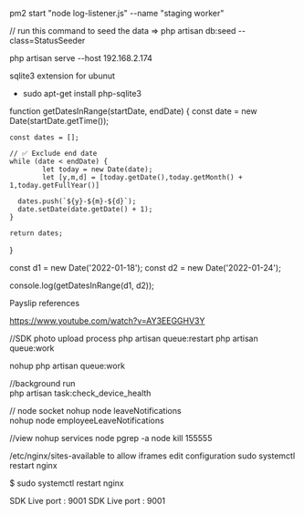 pm2 start "node log-listener.js" --name "staging worker"


// run this command to seed the data => php artisan db:seed --class=StatusSeeder

php artisan serve --host 192.168.2.174

sqlite3 extension for ubunut

-   sudo apt-get install php-sqlite3

function getDatesInRange(startDate, endDate) {
const date = new Date(startDate.getTime());

    const dates = [];

    // ✅ Exclude end date
    while (date < endDate) {
            let today = new Date(date);
            let [y,m,d] = [today.getDate(),today.getMonth() + 1,today.getFullYear()]

      dates.push(`${y}-${m}-${d}`);
      date.setDate(date.getDate() + 1);
    }

    return dates;

}

const d1 = new Date('2022-01-18');
const d2 = new Date('2022-01-24');

console.log(getDatesInRange(d1, d2));

Payslip references

https://www.youtube.com/watch?v=AY3EEGGHV3Y

//SDK photo upload process
php artisan queue:restart
php artisan queue:work

nohup php artisan queue:work

//background run  
 php artisan task:check_device_health

// node socket
nohup node leaveNotifications  
 nohup node employeeLeaveNotifications

//view nohup services node
pgrep -a node
kill 155555

/etc/nginx/sites-available to allow iframes edit configuration
sudo systemctl restart nginx

$ sudo systemctl restart nginx

SDK Live port : 9001
SDK Live port : 9001
